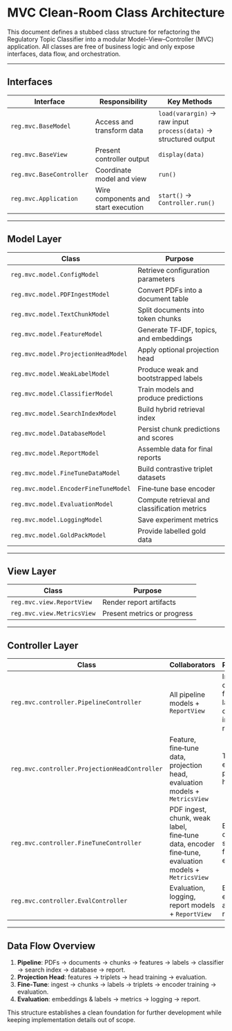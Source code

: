 # MVC Clean-Room Class Architecture

This document defines a stubbed class structure for refactoring the
Regulatory Topic Classifier into a modular Model–View–Controller (MVC)
application.  All classes are free of business logic and only expose
interfaces, data flow, and orchestration.

---

## Interfaces

| Interface | Responsibility | Key Methods |
|-----------|----------------|-------------|
| `reg.mvc.BaseModel` | Access and transform data | `load(varargin)` → raw input<br>`process(data)` → structured output |
| `reg.mvc.BaseView` | Present controller output | `display(data)` |
| `reg.mvc.BaseController` | Coordinate model and view | `run()` |
| `reg.mvc.Application` | Wire components and start execution | `start()` → `Controller.run()` |

---

## Model Layer

| Class | Purpose |
|-------|---------|
| `reg.mvc.model.ConfigModel` | Retrieve configuration parameters |
| `reg.mvc.model.PDFIngestModel` | Convert PDFs into a document table |
| `reg.mvc.model.TextChunkModel` | Split documents into token chunks |
| `reg.mvc.model.FeatureModel` | Generate TF‑IDF, topics, and embeddings |
| `reg.mvc.model.ProjectionHeadModel` | Apply optional projection head |
| `reg.mvc.model.WeakLabelModel` | Produce weak and bootstrapped labels |
| `reg.mvc.model.ClassifierModel` | Train models and produce predictions |
| `reg.mvc.model.SearchIndexModel` | Build hybrid retrieval index |
| `reg.mvc.model.DatabaseModel` | Persist chunk predictions and scores |
| `reg.mvc.model.ReportModel` | Assemble data for final reports |
| `reg.mvc.model.FineTuneDataModel` | Build contrastive triplet datasets |
| `reg.mvc.model.EncoderFineTuneModel` | Fine‑tune base encoder |
| `reg.mvc.model.EvaluationModel` | Compute retrieval and classification metrics |
| `reg.mvc.model.LoggingModel` | Save experiment metrics |
| `reg.mvc.model.GoldPackModel` | Provide labelled gold data |

---

## View Layer

| Class | Purpose |
|-------|---------|
| `reg.mvc.view.ReportView` | Render report artifacts |
| `reg.mvc.view.MetricsView` | Present metrics or progress |

---

## Controller Layer

| Class | Collaborators | Responsibility |
|-------|---------------|---------------|
| `reg.mvc.controller.PipelineController` | All pipeline models + `ReportView` | Ingest → chunk → features → labels → classifier → index → DB → report |
| `reg.mvc.controller.ProjectionHeadController` | Feature, fine‑tune data, projection head, evaluation models + `MetricsView` | Train and evaluate projection head |
| `reg.mvc.controller.FineTuneController` | PDF ingest, chunk, weak label, fine‑tune data, encoder fine‑tune, evaluation models + `MetricsView` | Build contrastive set and fine‑tune encoder |
| `reg.mvc.controller.EvalController` | Evaluation, logging, report models + `ReportView` | Evaluate embeddings and generate reports |

---

## Data Flow Overview

1. **Pipeline**: PDFs → documents → chunks → features → labels → classifier →
   search index → database → report.
2. **Projection Head**: features → triplets → head training → evaluation.
3. **Fine‑Tune**: ingest → chunks → labels → triplets → encoder training → evaluation.
4. **Evaluation**: embeddings & labels → metrics → logging → report.

This structure establishes a clean foundation for further development while
keeping implementation details out of scope.

